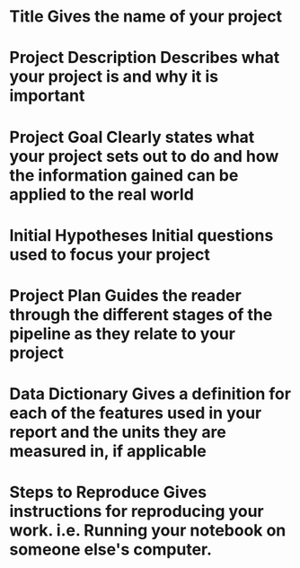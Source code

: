 # Title Gives the name of your project


# Project Description Describes what your project is and why it is important


# Project Goal Clearly states what your project sets out to do and how the information gained can be applied to the real world


# Initial Hypotheses Initial questions used to focus your project


# Project Plan Guides the reader through the different stages of the pipeline as they relate to your project


# Data Dictionary Gives a definition for each of the features used in your report and the units they are measured in, if applicable


# Steps to Reproduce Gives instructions for reproducing your work. i.e. Running your notebook on someone else's computer.